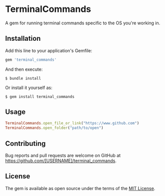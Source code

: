 # TerminalCommands

A gem for running terminal commands specific to the OS you're working in.

## Installation

Add this line to your application's Gemfile:

```ruby
gem 'terminal_commands'
```

And then execute:

    $ bundle install

Or install it yourself as:

    $ gem install terminal_commands

## Usage

```Ruby
TerminalCommands.open_file_or_link("https://www.github.com")
TerminalCommands.open_folder("path/to/open")
```

## Contributing

Bug reports and pull requests are welcome on GitHub at https://github.com/[USERNAME]/terminal_commands.

## License

The gem is available as open source under the terms of the [MIT License](https://opensource.org/licenses/MIT).
